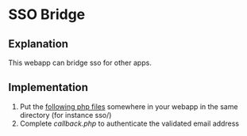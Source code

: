 # SSO Bridge

## Explanation
This webapp can bridge sso for other apps.

## Implementation
 1. Put the [following php files](./) somewhere in your webapp in the same directory (for instance sso/)
 1. Complete *callback.php* to authenticate the validated email address

